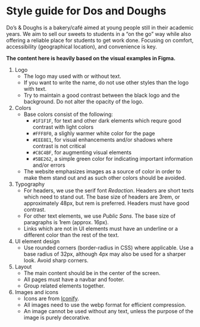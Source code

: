 # Style guide for Dos and Doughs
Do’s & Doughs is a bakery/café aimed at young people still in their academic
years. We aim to sell our sweets to students in a “on the go” way while also
offering a reliable place for students to get work done. Focusing on comfort,
accessibility (geographical location), and convenience is key.

**The content here is heavily based on the visual examples in Figma.**

1. Logo
    - The logo may used with or without text.
    - If you want to write the name, do not use other styles than the logo with text.
    - Try to maintain a good contrast between the black logo and the background. Do not alter the opacity of the logo.
2. Colors
    - Base colors consist of the following:
        - `#1F1F1F`, for text and other dark elements which requre good contrast with light colors
        - `#FFF8F0`, a slighly warmer white color for the page
        - `#EEE8E1`, for visual enhancements and/or shadows where contrast is not critical
        - `#C8C4BF`, for augmenting visual elements
        - `#5BE262`, a simple green color for indicating important information and/or errors
    - The website emphasizes images as a source of color in order to make them stand out and as such other colors should be avoided.
3. Typography
    - For headers, we use the serif font *Redaction*. Headers are short texts which need to stand out. The base size of headers are 3rem, or approximately 48px, but rem is preferred. Headers must have good contrast.
    - For other text elements, we use *Public Sans*. The base size of paragraphs is 1rem (approx. 16px).
    - Links which are not in UI elements must have an underline or a different color than the rest of the text.
4. UI element design
    - Use rounded corners (border-radius in CSS) where applicable. Use a base radius of 32px, although 4px may also be used for a sharper look. Avoid sharp corners.
5. Layout
    - The main content should be in the center of the screen.
    - All pages must have a navbar and footer.
    - Group related elements together.
6. Images and icons
    - Icons are from [Iconify](https://iconify.design/).
    - All images need to use the webp format for efficient compression.
    - An image cannot be used without any text, unless the purpose of the image is purely decorative.
    